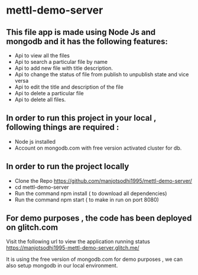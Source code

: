 # mettl-demo-server

## This file app is made using Node Js and mongodb and it has the following features:

- Api to view all the files
- Api to search a particular file by name
- Api to add new file with title description.
- Api to change the status of file from publish to unpublish state and vice versa
- Api to edit the title and description of the file
- Api to delete a particular file
- Api to delete all files.

## In order to run this project in your local , following things are required :

- Node js installed
- Account on mongodb.com with free version activated cluster for db.

## In order to run the project locally

- Clone the Repo https://github.com/manjotsodhi1995/mettl-demo-server/
- cd mettl-demo-server
- Run the command npm install ( to download all dependencies)
- Run the command npm start ( to make in run on port 8080)

## For demo purposes , the code has been deployed on glitch.com

Visit the following url to view the application running status https://manjotsodhi1995-mettl-demo-server.glitch.me/

It is using the free version of mongodb.com for demo purposes , we can also setup mongodb in our local environment.
